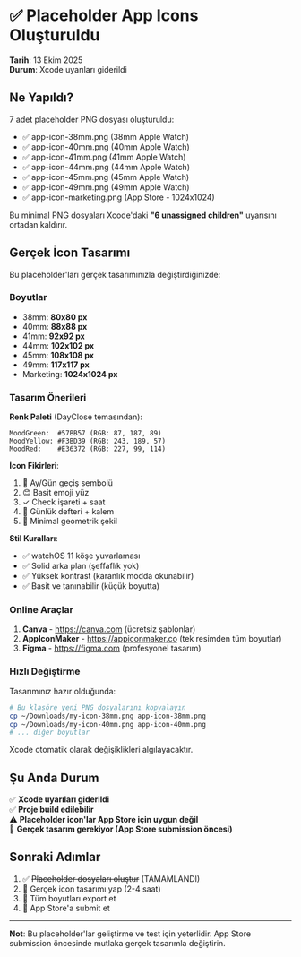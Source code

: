 # ✅ Placeholder App Icons Oluşturuldu

**Tarih**: 13 Ekim 2025  
**Durum**: Xcode uyarıları giderildi

## Ne Yapıldı?

7 adet placeholder PNG dosyası oluşturuldu:
- ✅ app-icon-38mm.png (38mm Apple Watch)
- ✅ app-icon-40mm.png (40mm Apple Watch)
- ✅ app-icon-41mm.png (41mm Apple Watch)
- ✅ app-icon-44mm.png (44mm Apple Watch)
- ✅ app-icon-45mm.png (45mm Apple Watch)
- ✅ app-icon-49mm.png (49mm Apple Watch)
- ✅ app-icon-marketing.png (App Store - 1024x1024)

Bu minimal PNG dosyaları Xcode'daki **"6 unassigned children"** uyarısını ortadan kaldırır.

## Gerçek İcon Tasarımı

Bu placeholder'ları gerçek tasarımınızla değiştirdiğinizde:

### Boyutlar
- 38mm: **80x80 px**
- 40mm: **88x88 px**
- 41mm: **92x92 px**
- 44mm: **102x102 px**
- 45mm: **108x108 px**
- 49mm: **117x117 px**
- Marketing: **1024x1024 px**

### Tasarım Önerileri

**Renk Paleti** (DayClose temasından):
```
MoodGreen:  #57BB57 (RGB: 87, 187, 89)
MoodYellow: #F3BD39 (RGB: 243, 189, 57)
MoodRed:    #E36372 (RGB: 227, 99, 114)
```

**İcon Fikirleri**:
1. 🌙 Ay/Gün geçiş sembolü
2. 😊 Basit emoji yüz
3. ✓ Check işareti + saat
4. 📝 Günlük defteri + kalem
5. 🎯 Minimal geometrik şekil

**Stil Kuralları**:
- ✅ watchOS 11 köşe yuvarlaması
- ✅ Solid arka plan (şeffaflık yok)
- ✅ Yüksek kontrast (karanlık modda okunabilir)
- ✅ Basit ve tanınabilir (küçük boyutta)

### Online Araçlar

1. **Canva** - https://canva.com (ücretsiz şablonlar)
2. **AppIconMaker** - https://appiconmaker.co (tek resimden tüm boyutlar)
3. **Figma** - https://figma.com (profesyonel tasarım)

### Hızlı Değiştirme

Tasarımınız hazır olduğunda:
```bash
# Bu klasöre yeni PNG dosyalarını kopyalayın
cp ~/Downloads/my-icon-38mm.png app-icon-38mm.png
cp ~/Downloads/my-icon-40mm.png app-icon-40mm.png
# ... diğer boyutlar
```

Xcode otomatik olarak değişiklikleri algılayacaktır.

## Şu Anda Durum

✅ **Xcode uyarıları giderildi**  
✅ **Proje build edilebilir**  
⚠️ **Placeholder icon'lar App Store için uygun değil**  
📝 **Gerçek tasarım gerekiyor (App Store submission öncesi)**

## Sonraki Adımlar

1. ✅ ~~Placeholder dosyaları oluştur~~ (TAMAMLANDI)
2. 🎨 Gerçek icon tasarımı yap (2-4 saat)
3. 📱 Tüm boyutları export et
4. 🚀 App Store'a submit et

---

**Not**: Bu placeholder'lar geliştirme ve test için yeterlidir. App Store submission öncesinde mutlaka gerçek tasarımla değiştirin.
